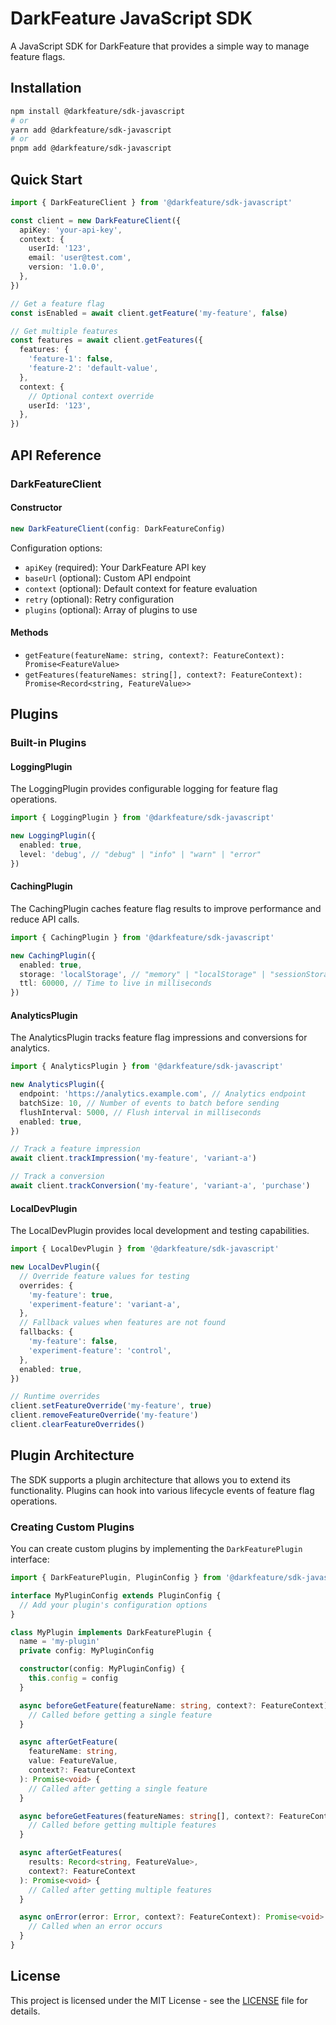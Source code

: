 # DarkFeature JavaScript SDK

A JavaScript SDK for DarkFeature that provides a simple way to manage feature flags.

## Installation

```bash
npm install @darkfeature/sdk-javascript
# or
yarn add @darkfeature/sdk-javascript
# or
pnpm add @darkfeature/sdk-javascript
```

## Quick Start

```typescript
import { DarkFeatureClient } from '@darkfeature/sdk-javascript'

const client = new DarkFeatureClient({
  apiKey: 'your-api-key',
  context: {
    userId: '123',
    email: 'user@test.com',
    version: '1.0.0',
  },
})

// Get a feature flag
const isEnabled = await client.getFeature('my-feature', false)

// Get multiple features
const features = await client.getFeatures({
  features: {
    'feature-1': false,
    'feature-2': 'default-value',
  },
  context: {
    // Optional context override
    userId: '123',
  },
})
```

## API Reference

### DarkFeatureClient

#### Constructor

```typescript
new DarkFeatureClient(config: DarkFeatureConfig)
```

Configuration options:

- `apiKey` (required): Your DarkFeature API key
- `baseUrl` (optional): Custom API endpoint
- `context` (optional): Default context for feature evaluation
- `retry` (optional): Retry configuration
- `plugins` (optional): Array of plugins to use

#### Methods

- `getFeature(featureName: string, context?: FeatureContext): Promise<FeatureValue>`
- `getFeatures(featureNames: string[], context?: FeatureContext): Promise<Record<string, FeatureValue>>`

## Plugins

### Built-in Plugins

#### LoggingPlugin

The LoggingPlugin provides configurable logging for feature flag operations.

```typescript
import { LoggingPlugin } from '@darkfeature/sdk-javascript'

new LoggingPlugin({
  enabled: true,
  level: 'debug', // "debug" | "info" | "warn" | "error"
})
```

#### CachingPlugin

The CachingPlugin caches feature flag results to improve performance and reduce API calls.

```typescript
import { CachingPlugin } from '@darkfeature/sdk-javascript'

new CachingPlugin({
  enabled: true,
  storage: 'localStorage', // "memory" | "localStorage" | "sessionStorage"
  ttl: 60000, // Time to live in milliseconds
})
```

#### AnalyticsPlugin

The AnalyticsPlugin tracks feature flag impressions and conversions for analytics.

```typescript
import { AnalyticsPlugin } from '@darkfeature/sdk-javascript'

new AnalyticsPlugin({
  endpoint: 'https://analytics.example.com', // Analytics endpoint
  batchSize: 10, // Number of events to batch before sending
  flushInterval: 5000, // Flush interval in milliseconds
  enabled: true,
})

// Track a feature impression
await client.trackImpression('my-feature', 'variant-a')

// Track a conversion
await client.trackConversion('my-feature', 'variant-a', 'purchase')
```

#### LocalDevPlugin

The LocalDevPlugin provides local development and testing capabilities.

```typescript
import { LocalDevPlugin } from '@darkfeature/sdk-javascript'

new LocalDevPlugin({
  // Override feature values for testing
  overrides: {
    'my-feature': true,
    'experiment-feature': 'variant-a',
  },
  // Fallback values when features are not found
  fallbacks: {
    'my-feature': false,
    'experiment-feature': 'control',
  },
  enabled: true,
})

// Runtime overrides
client.setFeatureOverride('my-feature', true)
client.removeFeatureOverride('my-feature')
client.clearFeatureOverrides()
```

## Plugin Architecture

The SDK supports a plugin architecture that allows you to extend its functionality. Plugins can hook into various lifecycle events of feature flag operations.

### Creating Custom Plugins

You can create custom plugins by implementing the `DarkFeaturePlugin` interface:

```typescript
import { DarkFeaturePlugin, PluginConfig } from '@darkfeature/sdk-javascript'

interface MyPluginConfig extends PluginConfig {
  // Add your plugin's configuration options
}

class MyPlugin implements DarkFeaturePlugin {
  name = 'my-plugin'
  private config: MyPluginConfig

  constructor(config: MyPluginConfig) {
    this.config = config
  }

  async beforeGetFeature(featureName: string, context?: FeatureContext): Promise<void> {
    // Called before getting a single feature
  }

  async afterGetFeature(
    featureName: string,
    value: FeatureValue,
    context?: FeatureContext
  ): Promise<void> {
    // Called after getting a single feature
  }

  async beforeGetFeatures(featureNames: string[], context?: FeatureContext): Promise<void> {
    // Called before getting multiple features
  }

  async afterGetFeatures(
    results: Record<string, FeatureValue>,
    context?: FeatureContext
  ): Promise<void> {
    // Called after getting multiple features
  }

  async onError(error: Error, context?: FeatureContext): Promise<void> {
    // Called when an error occurs
  }
}
```

## License

This project is licensed under the MIT License - see the [LICENSE](./LICENSE) file for details.
